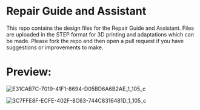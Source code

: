 # Repair Guide and Assistant

This repo contains the design files for the Repair Guide and Assistant. Files are uploaded in the STEP format for 3D printing and adaptations which can be made. Please fork the repo and then open a pull request if you have suggestions or improvements to make.

# Preview:

![E31CAB7C-7019-41F1-8694-D05BD6A6B2AE_1_105_c](https://github.com/user-attachments/assets/42306011-5b30-4eea-b19e-1e0f0d40e0b6)

![3C7FFE8F-ECFE-402F-8C63-744C8316481D_1_105_c](https://github.com/user-attachments/assets/a82eb4b2-6dd4-4ab9-921f-e1a84eac6d6f)

